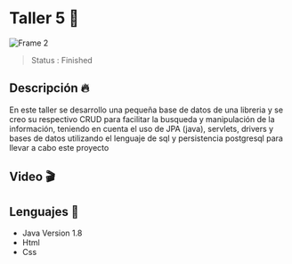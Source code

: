 #  Taller 5 🍂

![Frame 2](https://user-images.githubusercontent.com/71273441/118417418-914d6a80-b679-11eb-80be-710f02509fcf.png)

> Status : Finished 

## Descripción 🔥
En este taller se desarrollo una pequeña base de datos de una libreria y se creo su respectivo CRUD para facilitar la busqueda y manipulación de la información, teniendo en cuenta el uso de JPA (java), servlets, drivers y bases de datos utilizando el lenguaje de sql y persistencia postgresql para llevar a cabo este proyecto 

## Video 🎬


## Lenguajes 🤖
- Java Version 1.8
- Html
- Css
